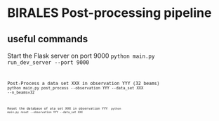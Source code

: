 # BIRALES Post-processing pipeline

## useful commands
Start the Flask server on port 9000
<code>python main.py run_dev_server --port 9000 <code>

Post-Process a data set XXX in observation YYY (32 beams)
<code> python main.py post_process --observation YYY --data_set XXX --n_beams=32 <code>

Reset the database of ata set XXX in observation YYY
<code> python main.py reset --observation YYY --data_set XXX <code>